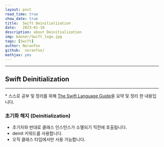 ```yaml
---
layout: post
read_time: true
show_date: true
title:  Swift Deinitialization
date:   2023-01-10
description: about Deinitialization
img: banner/Swift_logo.jpg
tags: [Swift]
author: Noranfox
github:  noranfox/
mathjax: yes
---
```


---
## Swift Deinitialization
---
\* 스스로 공부 및 정리를 위해 [The Swift Language Guide](https://jusung.gitbook.io/the-swift-language-guide/)을 요약 및 정리 한 내용입니다. 

### 초기화 해지 (Deinitialization)
   - 초기자와 반대로 클래스 인스턴스가 소멸되기 직전에 호출됩니다.
   - deinit 키워드를 사용합니다.
   - 오직 클래스 타입에서만 사용 가능합니다.